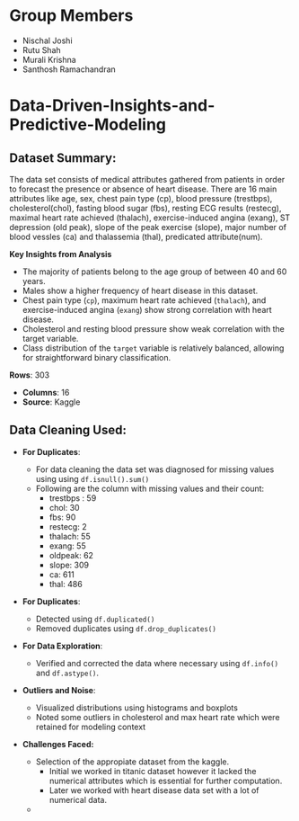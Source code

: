 # Group Members

* Nischal Joshi
* Rutu Shah
* Murali Krishna
* Santhosh Ramachandran

# Data-Driven-Insights-and-Predictive-Modeling

## Dataset Summary:

The data set consists of medical attributes gathered from patients in order to forecast the presence or absence of heart disease. There are 16 main attributes like age, sex, chest pain type (cp), blood pressure (trestbps), cholesterol(chol), fasting blood sugar (fbs), resting ECG results (restecg), maximal heart rate achieved (thalach), exercise-induced angina (exang), ST depression (old peak),  slope of the peak exercise (slope), major number of blood vessles (ca) and thalassemia (thal),  predicated attribute(num).

**Key Insights from Analysis**

- The majority of patients belong to the age group of between 40 and 60 years.
- Males show a higher frequency of heart disease in this dataset.
- Chest pain type (`cp`), maximum heart rate achieved (`thalach`), and exercise-induced angina (`exang`) show strong correlation with heart disease.
- Cholesterol and resting blood pressure show weak correlation with the target variable.
- Class distribution of the `target` variable is relatively balanced, allowing for straightforward binary classification.

**Rows**: 303

- **Columns**: 16
- **Source**: Kaggle

## Data Cleaning Used:

* **For Duplicates**:

  * For data cleaning the data set was diagnosed for missing values using  using `df.isnull().sum()`
  * Following are the column with missing values and their count:
    * trestbps : 59
    * chol: 30
    * fbs: 90
    * restecg: 2
    * thalach: 55
    * exang: 55
    * oldpeak: 62
    * slope: 309
    * ca: 611
    * thal: 486
* **For Duplicates**:

  * Detected using `df.duplicated()`
  * Removed duplicates using `df.drop_duplicates()`
* **For Data Exploration**:

  * Verified and corrected the data where necessary using `df.info()` and `df.astype()`.
* **Outliers and Noise**:

  * Visualized distributions using histograms and boxplots
  * Noted some outliers in cholesterol and max heart rate which were retained for modeling context
* **Challenges Faced:**

  * Selection of  the appropiate dataset from the kaggle.
    * Initial we worked in titanic dataset however it lacked the numerical attributes which is essential for further computation.
    * Later we worked with heart disease data set with a lot of numerical data.
  *
